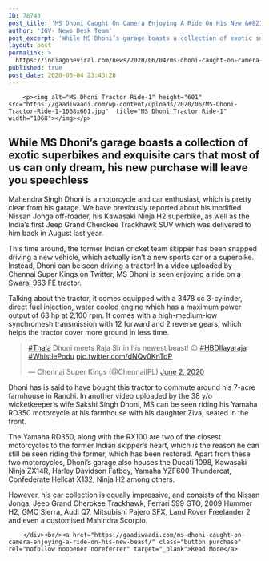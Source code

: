 ```yaml
---
ID: 78743
post_title: 'MS Dhoni Caught On Camera Enjoying A Ride On His New &#8216;Beast&#8217;'
author: 'IGV- News Desk Team'
post_excerpt: 'While MS Dhoni’s garage boasts a collection of exotic superbikes and exquisite cars that most of us can only dream, his new purchase will leave you speechless Mahendra Singh Dhoni is a motorcycle and car enthusiast, which is pretty clear from his garage. We have previously reported about his modified Nissan Jonga off-roader, his Kawasaki&hellip;'
layout: post
permalink: >
  https://indiagoneviral.com/news/2020/06/04/ms-dhoni-caught-on-camera-enjoying-a-ride-on-his-new-beast/78743/india-gone-viral/
published: true
post_date: 2020-06-04 23:43:28
---
```

<div>

        <p><img alt="MS Dhoni Tractor Ride-1" height="601"  src="https://gaadiwaadi.com/wp-content/uploads/2020/06/MS-Dhoni-Tractor-Ride-1-1068x601.jpg"  title="MS Dhoni Tractor Ride-1" width="1068"></img></p>
        
  



  

<h2>While MS Dhoni’s garage boasts a collection of exotic superbikes and exquisite cars that most of us can only dream, his new purchase will leave you speechless</h2>
<p>Mahendra Singh Dhoni is a motorcycle and car enthusiast, which is pretty clear from his garage. We have previously reported about his modified Nissan Jonga off-roader, his Kawasaki Ninja H2 superbike, as well as the India’s first Jeep Grand Cherokee Trackhawk SUV which was delivered to him back in August last year.</p>
<p>This time around, the former Indian cricket team skipper has been snapped driving a new vehicle, which actually isn’t a new sports car or a superbike. Instead, Dhoni can be seen driving a tractor! In a video uploaded by Chennai Super Kings on Twitter, MS Dhoni is seen enjoying a ride on a Swaraj 963 FE tractor.</p>
<p>Talking about the tractor, it comes equipped with a 3478 cc 3-cylinder, direct fuel injection, water cooled engine which has a maximum power output of 63 hp at 2,100 rpm. It comes with a high-medium-low synchromesh transmission with 12 forward and 2 reverse gears, which helps the tractor cover more ground in less time.</p>
<blockquote data-dnt="true" data-width="550">
<p dir="ltr" lang="en"><a href="https://twitter.com/hashtag/Thala?src=hash&ref_src=twsrc%5Etfw">#Thala</a> Dhoni meets Raja Sir in his newest beast! 😍 <a href="https://twitter.com/hashtag/HBDIlayaraja?src=hash&ref_src=twsrc%5Etfw">#HBDIlayaraja</a> <a href="https://twitter.com/hashtag/WhistlePodu?src=hash&ref_src=twsrc%5Etfw">#WhistlePodu</a> <a href="https://t.co/dNQv0KnTdP">pic.twitter.com/dNQv0KnTdP</a></p>
<p>— Chennai Super Kings (@ChennaiIPL) <a href="https://twitter.com/ChennaiIPL/status/1267833069743964163?ref_src=twsrc%5Etfw">June 2, 2020</a></p></blockquote>

<p>Dhoni has is said to have bought this tractor to commute around his 7-acre farmhouse in Ranchi. In another video uploaded by the 38 y/o wicketkeeper’s wife Sakshi Singh Dhoni, MS can be seen riding his Yamaha RD350 motorcycle at his farmhouse with his daughter Ziva, seated in the front.</p>
<p>The Yamaha RD350, along with the RX100 are two of the closest motorcycles to the former Indian skipper’s heart, which is the reason he can still be seen riding the former, which has been restored. Apart from these two motorcycles, Dhoni’s garage also houses the Ducati 1098, Kawasaki Ninja ZX14R, Harley Davidson Fatboy, Yamaha YZF600 Thundercat, Confederate Hellcat X132, Ninja H2 among others.</p>
<p>However, his car collection is equally impressive, and consists of the Nissan Jonga, Jeep Grand Cherokee Trackhawk, Ferrari 599 GTO, 2009 Hummer H2, GMC Sierra, Audi Q7, Mitsubishi Pajero SFX, Land Rover Freelander 2 and even a customised Mahindra Scorpio.</p>

  



  

        </div><br/><a href="https://gaadiwaadi.com/ms-dhoni-caught-on-camera-enjoying-a-ride-on-his-new-beast/" class="button purchase" rel="nofollow noopener noreferrer" target="_blank">Read More</a>